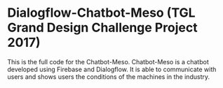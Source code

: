 # Dialogflow-Chatbot-Meso (TGL Grand Design Challenge Project 2017)
This is the full code for the Chatbot-Meso. Chatbot-Meso is a chatbot developed using Firebase and Dialogflow. It is able to communicate with users and shows users the conditions of the machines in the industry.

	

